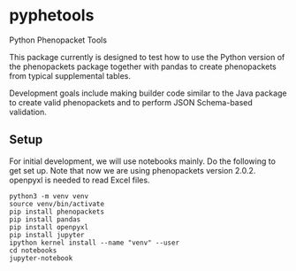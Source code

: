 # pyphetools
Python Phenopacket Tools

This package currently is designed to test how to use the Python version of the phenopackets package together with pandas to create phenopackets from typical supplemental tables.

Development goals include making builder code similar to the Java package to create valid phenopackets and to perform JSON Schema-based validation.


## Setup

For initial development, we will use notebooks mainly. Do the following to get set up. Note that now
we are using phenopackets version 2.0.2. openpyxl is needed to read Excel files.


```
python3 -m venv venv
source venv/bin/activate
pip install phenopackets
pip install pandas
pip install openpyxl
pip install jupyter
ipython kernel install --name "venv" --user
cd notebooks
jupyter-notebook
```